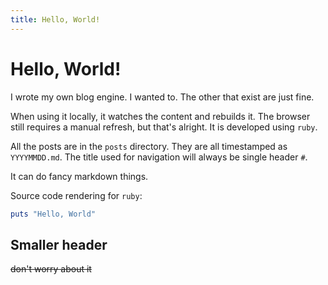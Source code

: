 ```yaml
---
title: Hello, World!
---
```


# Hello, World!

I wrote my own blog engine. I wanted to. The other that exist are just fine.

When using it locally, it watches the content and rebuilds it. The browser still
requires a manual refresh, but that's alright. It is developed using `ruby`.

All the posts are in the `posts` directory. They are all timestamped as
`YYYYMMDD.md`. The title used for navigation will always be single header `#`.

It can do fancy markdown things.

Source code rendering for `ruby`:

```ruby
puts "Hello, World"
```

## Smaller header

~~don't worry about it~~
